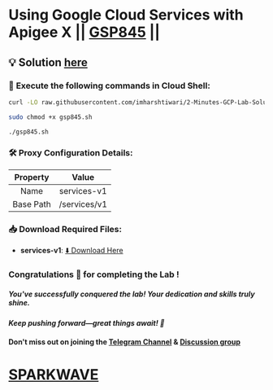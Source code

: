 # Using Google Cloud Services with Apigee X || [GSP845](https://www.cloudskillsboost.google/focuses/32172?parent=catalog) ||

## 💡 Solution [here](https://youtu.be/VJ1o_HuKQUk)

### 🚀 **Execute the following commands in Cloud Shell:**

```bash
curl -LO raw.githubusercontent.com/imharshtiwari/2-Minutes-GCP-Lab-Solutions/refs/heads/main/Using%20Google%20Cloud%20Services%20with%20Apigee%20X/gsp845.sh

sudo chmod +x gsp845.sh

./gsp845.sh
```

### 🛠️ **Proxy Configuration Details:**  

| **Property**   | **Value**     |  
| :------------: | :------------: |  
| Name           | services-v1    |  
| Base Path      | /services/v1   |

### 📥 **Download Required Files:**  

- **services-v1**: [⬇️ Download Here](https://drive.google.com/uc?export=download&id=1gc2HySP1Mudz-HeYynDohhZlQFWEOzIv)

### Congratulations 🎉 for completing the Lab !

##### *You've successfully conquered the lab! Your dedication and skills truly shine.*

#### *Keep pushing forward—great things await! 🚀*

#### Don't miss out on joining the [Telegram Channel](https://t.me/sparkwave.01) & [Discussion group](https://t.me/sparkwave.01chats)

# [SPARKWAVE](https://www.youtube.com/@sparkwave.01)
